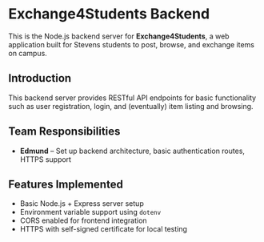 # Exchange4Students Backend

This is the Node.js backend server for **Exchange4Students**, a web application built for Stevens students to post, browse, and exchange items on campus.

## Introduction

This backend server provides RESTful API endpoints for basic functionality such as user registration, login, and (eventually) item listing and browsing.

## Team Responsibilities

- **Edmund** – Set up backend architecture, basic authentication routes, HTTPS support

## Features Implemented

- Basic Node.js + Express server setup
- Environment variable support using `dotenv`
- CORS enabled for frontend integration
- HTTPS with self-signed certificate for local testing
